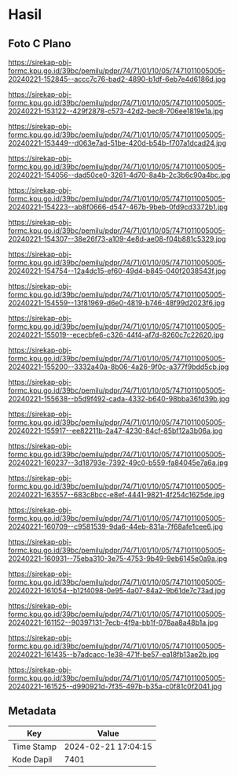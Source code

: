 # Hasil

## Foto C Plano

https://sirekap-obj-formc.kpu.go.id/39bc/pemilu/pdpr/74/71/01/10/05/7471011005005-20240221-152845--accc7c76-bad2-4890-b1df-6eb7e4d6186d.jpg

https://sirekap-obj-formc.kpu.go.id/39bc/pemilu/pdpr/74/71/01/10/05/7471011005005-20240221-153122--429f2878-c573-42d2-bec8-706ee1819e1a.jpg

https://sirekap-obj-formc.kpu.go.id/39bc/pemilu/pdpr/74/71/01/10/05/7471011005005-20240221-153449--d063e7ad-51be-420d-b54b-f707a1dcad24.jpg

https://sirekap-obj-formc.kpu.go.id/39bc/pemilu/pdpr/74/71/01/10/05/7471011005005-20240221-154056--dad50ce0-3261-4d70-8a4b-2c3b6c90a4bc.jpg

https://sirekap-obj-formc.kpu.go.id/39bc/pemilu/pdpr/74/71/01/10/05/7471011005005-20240221-154223--ab8f0666-d547-467b-9beb-0fd9cd3372b1.jpg

https://sirekap-obj-formc.kpu.go.id/39bc/pemilu/pdpr/74/71/01/10/05/7471011005005-20240221-154307--38e26f73-a109-4e8d-ae08-f04b881c5329.jpg

https://sirekap-obj-formc.kpu.go.id/39bc/pemilu/pdpr/74/71/01/10/05/7471011005005-20240221-154754--12a4dc15-ef60-49d4-b845-040f2038543f.jpg

https://sirekap-obj-formc.kpu.go.id/39bc/pemilu/pdpr/74/71/01/10/05/7471011005005-20240221-154559--13f81969-d6e0-4819-b746-48f99d2023f6.jpg

https://sirekap-obj-formc.kpu.go.id/39bc/pemilu/pdpr/74/71/01/10/05/7471011005005-20240221-155019--ececbfe6-c326-44f4-af7d-8260c7c22620.jpg

https://sirekap-obj-formc.kpu.go.id/39bc/pemilu/pdpr/74/71/01/10/05/7471011005005-20240221-155200--3332a40a-8b06-4a26-9f0c-a377f9bdd5cb.jpg

https://sirekap-obj-formc.kpu.go.id/39bc/pemilu/pdpr/74/71/01/10/05/7471011005005-20240221-155638--b5d9f492-cada-4332-b640-98bba36fd39b.jpg

https://sirekap-obj-formc.kpu.go.id/39bc/pemilu/pdpr/74/71/01/10/05/7471011005005-20240221-155917--ee82211b-2a47-4230-84cf-85bf12a3b06a.jpg

https://sirekap-obj-formc.kpu.go.id/39bc/pemilu/pdpr/74/71/01/10/05/7471011005005-20240221-160237--3d18793e-7392-49c0-b559-fa84045e7a6a.jpg

https://sirekap-obj-formc.kpu.go.id/39bc/pemilu/pdpr/74/71/01/10/05/7471011005005-20240221-163557--683c8bcc-e8ef-4441-9821-4f254c1625de.jpg

https://sirekap-obj-formc.kpu.go.id/39bc/pemilu/pdpr/74/71/01/10/05/7471011005005-20240221-160709--c9581539-9da6-44eb-831a-7f68afe1cee6.jpg

https://sirekap-obj-formc.kpu.go.id/39bc/pemilu/pdpr/74/71/01/10/05/7471011005005-20240221-160931--75eba310-3e75-4753-9b49-9eb6145e0a9a.jpg

https://sirekap-obj-formc.kpu.go.id/39bc/pemilu/pdpr/74/71/01/10/05/7471011005005-20240221-161054--b12f4098-0e95-4a07-84a2-9b61de7c73ad.jpg

https://sirekap-obj-formc.kpu.go.id/39bc/pemilu/pdpr/74/71/01/10/05/7471011005005-20240221-161152--90397131-7ecb-4f9a-bb1f-078aa8a48b1a.jpg

https://sirekap-obj-formc.kpu.go.id/39bc/pemilu/pdpr/74/71/01/10/05/7471011005005-20240221-161435--b7adcacc-1e38-471f-be57-ea18fb13ae2b.jpg

https://sirekap-obj-formc.kpu.go.id/39bc/pemilu/pdpr/74/71/01/10/05/7471011005005-20240221-161525--d990921d-7f35-497b-b35a-c0f81c0f2041.jpg


## Metadata

| Key        | Value               |
| ---------- | ------------------- |
| Time Stamp | 2024-02-21 17:04:15 |
| Kode Dapil | 7401                |



